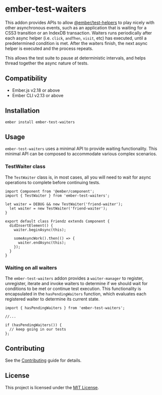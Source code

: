 # ember-test-waiters

This addon provides APIs to allow [@ember/test-helpers](https://github.com/emberjs/ember-test-helpers/) to play nicely with other asynchronous
events, such as an application that is waiting for a CSS3
transition or an IndexDB transaction. Waiters runs periodically
after each async helper (i.e. `click`, `andThen`, `visit`, etc) has executed,
until a predetermined condition is met. After the waiters finish, the next async helper
is executed and the process repeats.

This allows the test suite to pause at deterministic intervals, and helps thread together
the async nature of tests.

## Compatibility

- Ember.js v2.18 or above
- Ember CLI v2.13 or above

## Installation

```
ember install ember-test-waiters
```

## Usage

`ember-test-waiters` uses a minimal API to provide waiting functionality. This minimal API can be composed to accommodate various complex scenarios.

### TestWaiter class

The `TestWaiter` class is, in most cases, all you will need to wait for async operations to complete before continuing tests.

```
import Component from '@ember/component';
import { TestWaiter } from 'ember-test-waiters';

let waiter = DEBUG && new TestWaiter('friend-waiter');
  let waiter = new TestWaiter('friend-waiter');
}

export default class Friendz extends Component {
  didInsertElement() {
    waiter.beginAsync(this);

    someAsyncWork().then(() => {
      waiter.endAsync(this);
    });
  }
}
```

### Waiting on all waiters

The `ember-test-waiters` addon provides a `waiter-manager` to register, unregister, iterate and invoke waiters to determine if we should wait for conditions to be met or continue test execution. This functionality is encapsulated in the `hasPendingWaiters` function, which evaluates each registered waiter to determine its current state.

```
import { hasPendingWaiters } from 'ember-test-waiters';

//...

if (hasPendingWaiters()) {
  // keep going in our tests
};
```

## Contributing

See the [Contributing](CONTRIBUTING.md) guide for details.

## License

This project is licensed under the [MIT License](LICENSE.md).
